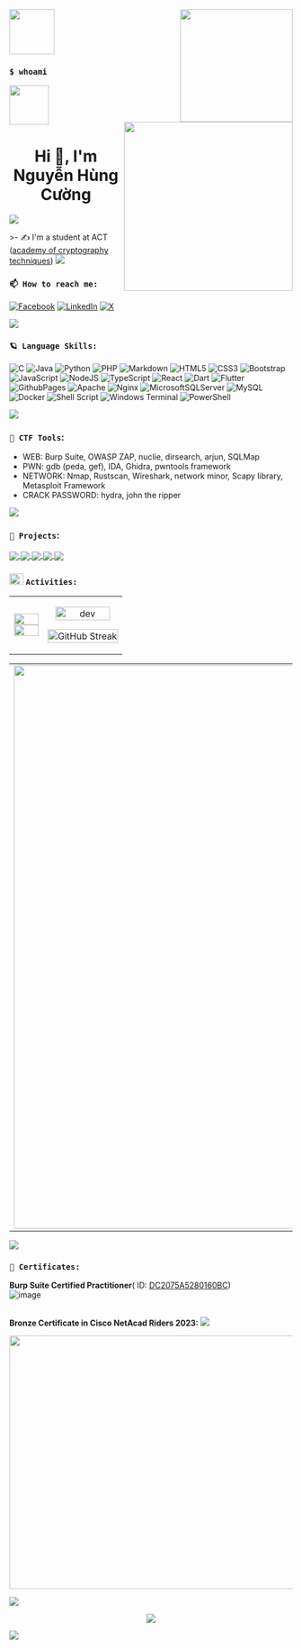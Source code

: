 <div>
<img src="https://cdn.haitrieu.com/wp-content/uploads/2021/10/Logo-Hoc-Vien-Ky-Thuat-Mat-Ma-ACTVN-1.png" width=80px heught=80px />
<img align="right" width="200" src="https://i.gifer.com/origin/11/1174fb63255dec42bf83e9d5b804c165_w200.webp">
<img align="right" width="300" src="https://github.githubassets.com/images/modules/profile/profile-first-repo.svg">
</div>

### `$ whoami`

<div>
<!-- <img src="https://i.gifer.com/origin/98/98eda5b292bc33c779b8499d656f90ad_w200.webp" width=70px heught=70px /> -->
<img src="https://i.gifer.com/origin/85/851923bfdd479d132c95abdd13fae5c0_w200.webp" width=70px heught=70px />
</div>
<!-- <img align="right" width="400" src="https://github.githubassets.com/images/modules/profile/profile-first-repo.svg"> -->
<h1 align="center">Hi 👋, I'm Nguyễn Hùng Cường</h1>

<!-- <p align="left" color="#36BCF7FF"><img src="https://readme-typing-svg.herokuapp.com?lines=I'm+a+Security+Engineer;I'm+a+Full+Stack+Developer"></p> -->
<p align="left" color="#36BCF7FF"><img src="https://readme-typing-svg.herokuapp.com?lines=I'm+a+Pentester;I'm+a+CTF+player"></p>
>- ✍ I'm a student at ACT (<a href="https://actvn.edu.vn/">academy of cryptography techniques</a>)
<img src="https://user-images.githubusercontent.com/73097560/115834477-dbab4500-a447-11eb-908a-139a6edaec5c.gif">

### `📫 How to reach me:`

<!-- 
<p align="center">
  <a href="https://www.linkedin.com/in/cuonghungnguyen/" target="_blank">
    <img src="https://img.icons8.com/fluent/48/000000/linkedin.png"/>
  </a>
  <a href="https://www.facebook.com/people/Nguy%E1%BB%85n-C%C6%B0%E1%BB%9Dng/pfbid02WtS115goQtthgzxnK1ykygSRGG3ya2WpoFrjcJZ3bR6jsUTTYBg98UUkA9tm2bTKl/" alt="Facebook">
    <img src="https://img.icons8.com/fluent/48/000000/facebook-new.png" target="_blank" />
  </a> 
  <a href="https://github.com/AT190510-Cuong/AT190510-Cuong" alt="Github">
    <img src="https://img.icons8.com/fluent/48/000000/github.png"/>
  </a> 

  <a href="AT190510@actvn.edu.vn" alt="Email">
    <img src="https://img.icons8.com/fluent/48/000000/mailing.png"/>
  </a>
  <a href="monstercuong7.wordpress.com" alt="Wordpress">
    <img src="https://i.postimg.cc/7LskpPyQ/icons8-wordpress-48.png" width=48px, height=48px/>
  </a>
   <a href="https://hackmd.io/@keTCkrJ0QlKITc5WB81F6g?fbclid=IwAR1j6Ksx5sVI9ba0ZC9SixzWv-W8xY6HXe4F6kxOoHMtV6n2V_7WyT3EkB4" target="_blank">
    <img src="https://i.postimg.cc/k4TkQvTD/icons8-hack-64-2.png" width="60" height="50"/>
  </a>

   <a href="https://tryhackme.com/p/Monstercuong7" target="_blank">
        <img src="https://i.postimg.cc/rp7M8xPt/Simpleicons-Team-Simple-Tryhackme-512.png" width="50" height="50" />
    </a>


</p>
-->

[![Facebook](https://img.shields.io/badge/Facebook-%231877F2.svg?logo=Facebook&logoColor=white)](https://www.facebook.com/people/Nguy%E1%BB%85n-C%C6%B0%E1%BB%9Dng/pfbid02WtS115goQtthgzxnK1ykygSRGG3ya2WpoFrjcJZ3bR6jsUTTYBg98UUkA9tm2bTKl/) [![LinkedIn](https://img.shields.io/badge/LinkedIn-%230077B5.svg?logo=linkedin&logoColor=white)](https://www.linkedin.com/in/cuonghungnguyen/) [![X](https://img.shields.io/badge/X-black.svg?logo=X&logoColor=white)](https://x.com/monstercuong7?t=-B71m9cHa1y89L8nhkJ-qw&s=09)

<img src="https://user-images.githubusercontent.com/73097560/115834477-dbab4500-a447-11eb-908a-139a6edaec5c.gif">



<!--
 
  <img src="https://i.postimg.cc/mDs3M9D0/icons8-old-vmware-logo-48.png"/>
   <img src="https://i.postimg.cc/W35D3qJm/icons8-kali-linux-100.png" width="50" height="50"/>
   <img src="https://i.postimg.cc/ZKCfJryc/icons8-ubuntu-48.png" />
  <img src="https://i.postimg.cc/QxVPYL80/96018-xampp-icon.png" width="48" height="48"/>
    <img src="https://i.postimg.cc/CL3VgrXS/icons8-docker-a-set-of-coupled-software-as-a-service-48.png" width="48" height="48"/>


  <img src="https://img.icons8.com/color/48/000000/git.png"/>
  <img src="https://img.icons8.com/color/48/000000/github-2.png"/>
  <img src="https://img.icons8.com/color/48/000000/visual-studio-code-2019.png"/>
  <img src="https://i.postimg.cc/63x1TDwf/icons8-vim-a-highly-configurable-text-editor-for-efficiently-creating-and-changing-any-kind-of-text.png" width="40" height="40"/>
  <img src="https://i.postimg.cc/XJvBKvVj/icons8-android-studio-48-1.png"/>
  <img src="https://i.postimg.cc/c12XFvr5/icons8-code-blocks-48.png"/>
  <img src="https://i.postimg.cc/nh0mwW3c/icons8-intellij-idea-48.png"/>
  <img src="https://i.postimg.cc/5y2dp6yt/icons8-java-eclipse-40.png"/>
  <img src="https://i.postimg.cc/6QfmStD4/icons8-apache-netbeans-48.png"/>
   <img src="https://img.icons8.com/color/48/000000/microsoft-sql-server.png"/>
  <img src="https://img.icons8.com/color/48/000000/mysql-logo.png"/>
   <img src="https://img.icons8.com/dusk/48/000000/anaconda.png"/>
   <img src="https://i.postimg.cc/3xg4WFHP/icons8-jupyter-48.png"/>
   <img src="https://i.postimg.cc/fyFLLF9h/icons8-postman-is-the-only-complete-api-development-environment-48.png" width="45" height="45"/>
   
</p>
<img src="https://user-images.githubusercontent.com/73097560/115834477-dbab4500-a447-11eb-908a-139a6edaec5c.gif">

-->
### `🪐 Language Skills:`

![C](https://img.shields.io/badge/c-%2300599C.svg?style=flat&logo=c&logoColor=white) ![Java](https://img.shields.io/badge/java-%23ED8B00.svg?style=flat&logo=openjdk&logoColor=white) ![Python](https://img.shields.io/badge/python-3670A0?style=flat&logo=python&logoColor=ffdd54) ![PHP](https://img.shields.io/badge/php-%23777BB4.svg?style=flat&logo=php&logoColor=white) ![Markdown](https://img.shields.io/badge/markdown-%23000000.svg?style=flat&logo=markdown&logoColor=white) ![HTML5](https://img.shields.io/badge/html5-%23E34F26.svg?style=flat&logo=html5&logoColor=white) ![CSS3](https://img.shields.io/badge/css3-%231572B6.svg?style=flat&logo=css3&logoColor=white) ![Bootstrap](https://img.shields.io/badge/bootstrap-%238511FA.svg?style=flat&logo=bootstrap&logoColor=white) ![JavaScript](https://img.shields.io/badge/javascript-%23323330.svg?style=flat&logo=javascript&logoColor=%23F7DF1E) ![NodeJS](https://img.shields.io/badge/node.js-6DA55F?style=flat&logo=node.js&logoColor=white) ![TypeScript](https://img.shields.io/badge/typescript-%23007ACC.svg?style=flat&logo=typescript&logoColor=white) ![React](https://img.shields.io/badge/react-%2320232a.svg?style=flat&logo=react&logoColor=%2361DAFB) ![Dart](https://img.shields.io/badge/dart-%230175C2.svg?style=flat&logo=dart&logoColor=white) ![Flutter](https://img.shields.io/badge/Flutter-%2302569B.svg?style=flat&logo=Flutter&logoColor=white) ![GithubPages](https://img.shields.io/badge/github%20pages-121013?style=flat&logo=github&logoColor=white)  ![Apache](https://img.shields.io/badge/apache-%23D42029.svg?style=flat&logo=apache&logoColor=white) ![Nginx](https://img.shields.io/badge/nginx-%23009639.svg?style=flat&logo=nginx&logoColor=white) ![MicrosoftSQLServer](https://img.shields.io/badge/Microsoft%20SQL%20Server-CC2927?style=flat&logo=microsoft%20sql%20server&logoColor=white) ![MySQL](https://img.shields.io/badge/mysql-%2300000f.svg?style=flat&logo=mysql&logoColor=white) ![Docker](https://img.shields.io/badge/docker-%230db7ed.svg?style=flat&logo=docker&logoColor=white)  ![Shell Script](https://img.shields.io/badge/shell_script-%23121011.svg?style=flat&logo=gnu-bash&logoColor=white)  ![Windows Terminal](https://img.shields.io/badge/Windows%20Terminal-%234D4D4D.svg?style=flat&logo=windows-terminal&logoColor=white)  ![PowerShell](https://img.shields.io/badge/PowerShell-%235391FE.svg?style=flat&logo=powershell&logoColor=white)

<!-- <p align="center">
  <img src="https://i.postimg.cc/26WChpPc/icons8-c-48.png"/>
  <img src="https://i.postimg.cc/nrdSLr06/icons8-java-48.png"/>
  <img src="https://i.postimg.cc/Xv0L49nr/icons8-python-48.png"/>
  <img src="https://i.postimg.cc/xjk6GfpT/icons8-html-48.png"/>
  <img src="https://i.postimg.cc/43L1tqz9/icons8-css-48.png"/>
  <img src="https://i.postimg.cc/cLT7y2kb/icons8-javascript-48.png"/>
  <img src="https://i.postimg.cc/QCsYn9kD/icons8-typescript-48.png"/>
  <img src="https://i.postimg.cc/qvgqqFMY/icons8-php-48.png"/>
  <img src="https://i.postimg.cc/VvG1cYMN/icons8-flutter-48.png"/>
  <img src="https://i.postimg.cc/zGCtnGH3/icons8-dart-48.png"/>
  <img src="https://i.postimg.cc/tCLRRN7t/icons8-bash-48.png"/>
  <img src="https://i.postimg.cc/G381B1kv/icons8-assembly-48.png"/>
  <img src="https://i.postimg.cc/qRCjrrFG/icons8-sql-64.png" width="48" height="48"/>
 </p> -->

<img src="https://user-images.githubusercontent.com/73097560/115834477-dbab4500-a447-11eb-908a-139a6edaec5c.gif">

### `🔐 CTF Tools`:

<!-- <p align="center">
   Nmap, Rustscan, Wireshark, network minor, Burp Suite, OWASP ZAP, nuclie, dirsearch, arjun, SQLMap, hydra, john the ripper, gdb, IDA, Ghidra, pwntools framework
</p> -->
- WEB: Burp Suite, OWASP ZAP, nuclie, dirsearch, arjun, SQLMap
- PWN: gdb (peda, gef), IDA, Ghidra, pwntools framework
- NETWORK: Nmap, Rustscan, Wireshark, network minor, Scapy library, Metasploit Framework
- CRACK PASSWORD: hydra, john the ripper
<img src="https://user-images.githubusercontent.com/73097560/115834477-dbab4500-a447-11eb-908a-139a6edaec5c.gif">

### `🦄 Projects`: 

<a href="https://github.com/AT190510-Cuong/DoAnJava06">
  <img align="center" src="https://github-readme-stats-anuraghazra1.vercel.app/api/pin/?username=AT190510-Cuong&repo=DoAnJava06&theme=gruvbox" />
</a>

<a href="https://github.com/AT190510-Cuong/Network_Security">
  <img align="center" src="https://github-readme-stats-anuraghazra1.vercel.app/api/pin/?username=AT190510-Cuong&repo=Network_Security&theme=merko" />
</a> 

 <a href="https://github.com/AT190510-Cuong/PWN">
  <img align="center" src="https://github-readme-stats-anuraghazra1.vercel.app/api/pin/?username=AT190510-Cuong&repo=PWN&theme=dark" />
</a>
<a href="https://github.com/AT190510-Cuong/dvwa">
  <img align="center" src="https://github-readme-stats-anuraghazra1.vercel.app/api/pin/?username=AT190510-Cuong&repo=dvwa&theme=onedark" />
</a>
 <a href="https://github.com/AT190510-Cuong/tuyen_ban_CM_KCSC">
  <img align="center" src="https://github-readme-stats-anuraghazra1.vercel.app/api/pin/?username=AT190510-Cuong&repo=tuyen_ban_CM_KCSC&theme=highcontrast" />
</a>
<!--- <a href="https://github.com/AT190510-Cuong/PortSwigger">
  <img align="center" src="https://github-readme-stats-anuraghazra1.vercel.app/api/pin/?username=AT190510-Cuong&repo=PortSwigger&theme=radical" />
</a>
<a href="https://github.com/AT190510-Cuong/pentest_android">
  <img align="center" src="https://github-readme-stats-anuraghazra1.vercel.app/api/pin/?username=AT190510-Cuong&repo=pentest_android&theme=synthwave" />
</a>
<a href="https://github.com/AT190510-Cuong/CyberJutsu_Lab">
  <img align="center" src="https://github-readme-stats-anuraghazra1.vercel.app/api/pin/?username=AT190510-Cuong&repo=CyberJutsu_Lab&theme=cobalt" />
</a> 
<a href="https://github.com/AT190510-Cuong/CTF">
  <img align="center" src="https://github-readme-stats-anuraghazra1.vercel.app/api/pin/?username=AT190510-Cuong&repo=CTF&theme=synthwave" />
</a> -->

### <img src="https://media.giphy.com/media/cj87CxfRtrUifF3Ryk/giphy.gif" width="25px" height="20px"> `Activities:`



<table style="width:100%;">
  <tr>
    <td>
<!--       <img src="https://github-readme-stats.vercel.app/api/top-langs/?username=AT190510-Cuong&bg_color=FFFFFF00&text_color=179fa3&layout=compact&hide=CSS&langs_count=10&custom_title=Top%20ngôn%20ngữ%20được%20dùng" alt="AT190510-Cuong" width="100%"/>
      <img src="https://github-readme-stats.vercel.app/api?username=AT190510-Cuong&bg_color=FFFFFF00&text_color=179fa3&show_icons=true&count_private=true&include_all_commits=true&custom_title=Hoạt%20động%20trên%20Github" alt="AT190510-Cuong" width="100%"/> -->

  <img src="https://github-readme-stats.vercel.app/api/top-langs/?username=AT190510-Cuong&layout=compact&bg_color=30,e96443,904e95&title_color=fff&text_color=fff&langs_count=10&"  width="100%">
      <img src="https://github-readme-stats.vercel.app/api?username=AT190510-Cuong&count_private=true&bg_color=30,e96443,904e95&title_color=fff&text_color=fff" width="100%">
           <!-- <img src="https://github-readme-stats.vercel.app/api?username=AT190510-Cuong&count_private=true&bg_color=30,e96443,904e95&title_color=fff&text_color=fff&include_all_commits=true" width="100%"> -->
    </td>
    
  <td>
     <p align="center"> 
        <img src="https://cdn.dribbble.com/users/1059583/screenshots/4171367/coding-freak.gif" alt="dev" width="88%"  autoplay loop "/>
      </p>
     <p align="center"> 
       <a href="https://git.io/streak-stats"><img width="100%" src="https://github-readme-streak-stats.herokuapp.com?user=%20AT190510-Cuong&bg_color=30,e96443,904e95&title_color=fff&text_color=fff&theme=radical&hide_border=true&show_icons=true&count_private=true&bg_color=30,e96443,904e95&title_color=fff&text_color=fff&include_all_commits=true" width="100%" alt="GitHub Streak" />
</a>
</p>
    
  </td>

  </tr>
</table>

<table>
  <tbody>
    <tr>

  <td>
       <img width="1000" src="https://github-profile-summary-cards.vercel.app/api/cards/profile-details?username=AT190510-Cuong&theme=dracula&hide_border=true"/>
      </td>
    </tr>
  </tbody>
 
</table>
<img src="https://user-images.githubusercontent.com/73097560/115834477-dbab4500-a447-11eb-908a-139a6edaec5c.gif">

### `📝 Certificates:`

<!--

- [![MATLAB](https://img.shields.io/badge/-MATLAB-orange) Onramp](https://matlabacademy.mathworks.com/progress/share/certificate.html?id=c2f444b8-d6ce-4eef-9934-48d7fa7da2d1)
- [![MATLAB](https://img.shields.io/badge/-MATLAB-orange) Machine Learning Onramp](https://matlabacademy.mathworks.com/progress/share/certificate.html?id=ad7fb8de-67d7-487f-95ee-f3871a61b1e1)
- [![COURSERA](https://img.shields.io/badge/-COURSERA-green) Introduction to JavaScript](https://www.coursera.org/account/accomplishments/certificate/XFNU3UXCK5DG)
- [![COURSERA](https://img.shields.io/badge/-COURSERA-green) Audio Classification with TensorFlow](https://www.coursera.org/account/accomplishments/certificate/MBSDFCKQ9X8E)
- [![COURSERA](https://img.shields.io/badge/-COURSERA-green) Python Data Structures](https://www.coursera.org/account/accomplishments/certificate/PQMJRCLM7BCQ)
- [![COURSERA](https://img.shields.io/badge/-COURSERA-green) Programming for Everybody (Getting Started with Python)](https://www.coursera.org/account/accomplishments/certificate/V7MK7JDL96DU)
- [![COURSERA](https://img.shields.io/badge/-COURSERA-green) Capstone: Retrieving, Processing, and Visualizing Data with Python](https://www.coursera.org/account/accomplishments/certificate/DVXXD98ESKLP)
- [![KAGGLE](https://img.shields.io/badge/-KAGGLE-blue) Python](https://www.kaggle.com/learn/certification/nguyenhuynhminhtien/python)
- [![KAGGLE](https://img.shields.io/badge/-KAGGLE-blue) Intro to Machine Learning](https://www.kaggle.com/learn/certification/nguyenhuynhminhtien/intro-to-machine-learning)
- [![KAGGLE](https://img.shields.io/badge/-KAGGLE-blue) Intro to Deep Learning](https://www.kaggle.com/learn/certification/nguyenhuynhminhtien/intro-to-deep-learning)


[![Readme Card](https://github-readme-stats.vercel.app/api/pin/?username=anuraghazra&repo=github-readme-stats)](https://github.com/anuraghazra/github-readme-stats)

<a href="https://github.com/AT190510-Cuong/practice_CCNA.git">
  <img align="center" src="https://github-readme-stats.vercel.app/api/pin/?username=anuraghazra&repo=github-readme-stats" />
</a>
<a href="https://github.com/AT190510-Cuong/AT190510-Cuong.git">
  <img align="center" src="https://github-readme-stats.vercel.app/api/pin/?username=anuraghazra&repo=convoychat" />
</a>   -->




<b>Burp Suite Certified Practitioner</b>( ID: <a href="https://portswigger.net/web-security/e/c/dc2075a5280160bc">DC2075A5280160BC</a>) 
</br>
![image](https://github.com/user-attachments/assets/27840d31-f0f9-4fc2-bee6-a00f0f4abc76)



</br>
<b>Bronze Certificate in Cisco NetAcad Riders 2023:<b/> <img src="https://i.postimg.cc/dVZ0YSB9/294687-cisco-icon.png"/>

<p align="center"> 
<img src="https://github.com/AT190510-Cuong/AT190510-Cuong/assets/134201481/cc1bf7fa-a74f-4c24-8b47-fb9d337a0df5" width="700" height="450"/>
<!-- <br/>
<img align="center" width="400" src="https://github.githubassets.com/images/modules/profile/profile-joined-github.svg"> -->
</p>

<img src="https://user-images.githubusercontent.com/73097560/115834477-dbab4500-a447-11eb-908a-139a6edaec5c.gif">

<p align="center"> 
<a href="https://github-trophies.vercel.app/?username=AT190510-Cuong" target="_blank">
  <img align="center" src="https://github-trophies.vercel.app/?username=AT190510-Cuong&theme=radical&margin-w=4&margin-h=4">  
</a>
</p>

<img src="https://user-images.githubusercontent.com/73097560/115834477-dbab4500-a447-11eb-908a-139a6edaec5c.gif">



